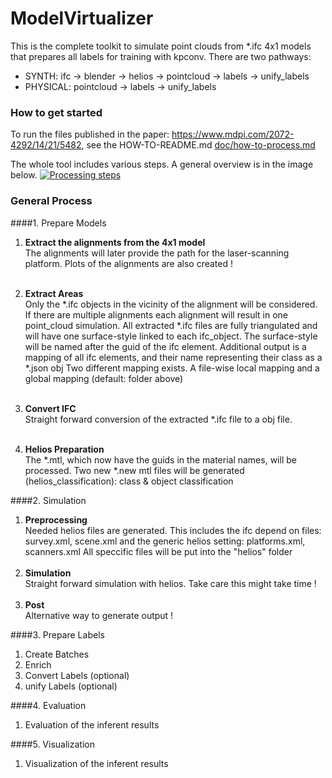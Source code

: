 # ModelVirtualizer

This is the complete toolkit to simulate point clouds from *.ifc 4x1 models that prepares all labels for training with kpconv.
There are two pathways:
- SYNTH: ifc -> blender -> helios -> pointcloud -> labels -> unify_labels
- PHYSICAL: pointcloud -> labels -> unify_labels

### How to get started
To run the files published in the paper: https://www.mdpi.com/2072-4292/14/21/5482, see the HOW-TO-README.md
[doc/how-to-process.md](doc/how-to-process.md)

The whole tool includes various steps. A general overview is in the image below. 
[![Processing steps](https://raw.githubusercontent.com/railtwin/railtwin_virtualizer/main/doc/processing_steps.png)](https://raw.githubusercontent.com/railtwin/railtwin_virtualizer/main/doc/processing_steps.png)


### General Process
####1. Prepare Models
   1.  **Extract the alignments from the 4x1 model** <br> 
   The alignments will later provide the path for the laser-scanning platform. 
   Plots of the alignments are also created !
   <br><br>
   
   2. **Extract Areas** <br>
   Only the *.ifc objects in the vicinity of the alignment will be considered. 
   If there are multiple alignments each alignment will result in one point_cloud simulation. 
   All extracted *.ifc files are fully triangulated and will have one surface-style linked to each ifc_object. 
   The surface-style will be named after the guid of the ifc element.
   Additional output is a mapping of all ifc elements, and their name representing their class as a *.json obj
   Two different mapping exists. A file-wise local mapping and a global mapping (default: folder above)
   <br><br>
   
   3. **Convert IFC** <br>
   Straight forward conversion of the extracted *.ifc file to a obj file. 
   <br><br>
   4. **Helios Preparation** <br>
   The *.mtl, which now have the guids in the material names, will be processed. 
   Two new *.new mtl files will be generated (helios_classification): class & object classification  
   
####2. Simulation 
   1. **Preprocessing** <br>
   Needed helios files are generated. 
   This includes the ifc depend on files: survey.xml, scene.xml and the generic helios setting: platforms.xml, scanners.xml
   All speccific files will be put into the "helios" folder
   <br><br>
   2. **Simulation** <br>
   Straight forward simulation with helios. Take care this might take time !
   <br><br>
   3. **Post** <br>
   Alternative way to generate output !

####3. Prepare Labels
   1. Create Batches
   2. Enrich
   3. Convert Labels (optional)
   4. unify Labels (optional)

####4. Evaluation
   1. Evaluation of the inferent results

####5. Visualization
   1. Visualization of the inferent results


